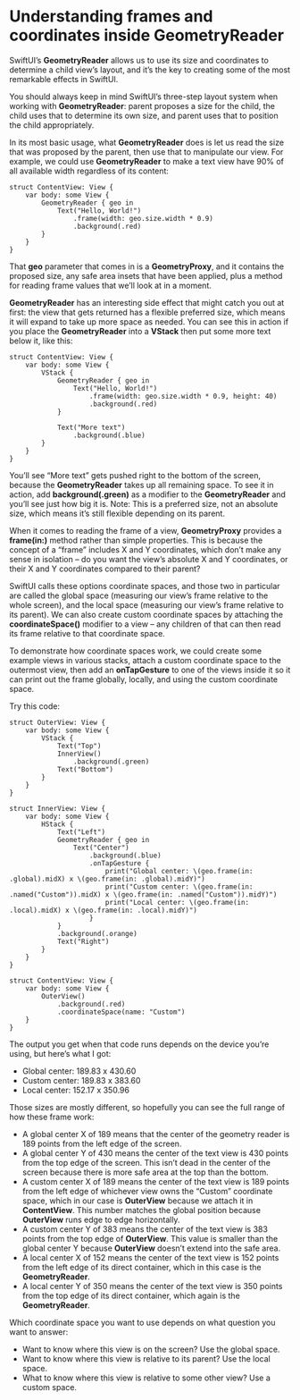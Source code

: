 # Understanding frames and coordinates inside GeometryReader

SwiftUI’s **GeometryReader** allows us to use its size and coordinates to determine a child view’s layout, and it’s the key to creating some of the most remarkable effects in SwiftUI.

You should always keep in mind SwiftUI’s three-step layout system when working with **GeometryReader**: parent proposes a size for the child, the child uses that to determine its own size, and parent uses that to position the child appropriately.

In its most basic usage, what **GeometryReader** does is let us read the size that was proposed by the parent, then use that to manipulate our view. For example, we could use **GeometryReader** to make a text view have 90% of all available width regardless of its content:
```
struct ContentView: View {
    var body: some View {
        GeometryReader { geo in
            Text("Hello, World!")
                .frame(width: geo.size.width * 0.9)
                .background(.red)
        }
    }
}
```
That **geo** parameter that comes in is a **GeometryProxy**, and it contains the proposed size, any safe area insets that have been applied, plus a method for reading frame values that we’ll look at in a moment.

**GeometryReader** has an interesting side effect that might catch you out at first: the view that gets returned has a flexible preferred size, which means it will expand to take up more space as needed. You can see this in action if you place the **GeometryReader** into a **VStack** then put some more text below it, like this:
```
struct ContentView: View {
    var body: some View {
        VStack {
            GeometryReader { geo in
                Text("Hello, World!")
                    .frame(width: geo.size.width * 0.9, height: 40)
                    .background(.red)
            }

            Text("More text")
                .background(.blue)
        }
    }
}
```
You’ll see “More text” gets pushed right to the bottom of the screen, because the **GeometryReader** takes up all remaining space. To see it in action, add **background(.green)** as a modifier to the **GeometryReader** and you’ll see just how big it is. Note: This is a preferred size, not an absolute size, which means it’s still flexible depending on its parent.

When it comes to reading the frame of a view, **GeometryProxy** provides a **frame(in:)** method rather than simple properties. This is because the concept of a “frame” includes X and Y coordinates, which don’t make any sense in isolation – do you want the view’s absolute X and Y coordinates, or their X and Y coordinates compared to their parent?

SwiftUI calls these options coordinate spaces, and those two in particular are called the global space (measuring our view’s frame relative to the whole screen), and the local space (measuring our view’s frame relative to its parent). We can also create custom coordinate spaces by attaching the **coordinateSpace()** modifier to a view – any children of that can then read its frame relative to that coordinate space.

To demonstrate how coordinate spaces work, we could create some example views in various stacks, attach a custom coordinate space to the outermost view, then add an **onTapGesture** to one of the views inside it so it can print out the frame globally, locally, and using the custom coordinate space.

Try this code:
```
struct OuterView: View {
    var body: some View {
        VStack {
            Text("Top")
            InnerView()
                .background(.green)
            Text("Bottom")
        }
    }
}

struct InnerView: View {
    var body: some View {
        HStack {
            Text("Left")
            GeometryReader { geo in
                Text("Center")
                    .background(.blue)
                    .onTapGesture {
                        print("Global center: \(geo.frame(in: .global).midX) x \(geo.frame(in: .global).midY)")
                        print("Custom center: \(geo.frame(in: .named("Custom")).midX) x \(geo.frame(in: .named("Custom")).midY)")
                        print("Local center: \(geo.frame(in: .local).midX) x \(geo.frame(in: .local).midY)")
                    }
            }
            .background(.orange)
            Text("Right")
        }
    }
}

struct ContentView: View {
    var body: some View {
        OuterView()
            .background(.red)
            .coordinateSpace(name: "Custom")
    }
}
```
The output you get when that code runs depends on the device you’re using, but here’s what I got:

- Global center: 189.83 x 430.60
- Custom center: 189.83 x 383.60
- Local center: 152.17 x 350.96

Those sizes are mostly different, so hopefully you can see the full range of how these frame work:

- A global center X of 189 means that the center of the geometry reader is 189 points from the left edge of the screen.
- A global center Y of 430 means the center of the text view is 430 points from the top edge of the screen. This isn’t dead in the center of the screen because there is more safe area at the top than the bottom.
- A custom center X of 189 means the center of the text view is 189 points from the left edge of whichever view owns the “Custom” coordinate space, which in our case is **OuterView** because we attach it in **ContentView**. This number matches the global position because **OuterView** runs edge to edge horizontally.
- A custom center Y of 383 means the center of the text view is 383 points from the top edge of **OuterView**. This value is smaller than the global center Y because **OuterView** doesn’t extend into the safe area.
- A local center X of 152 means the center of the text view is 152 points from the left edge of its direct container, which in this case is the **GeometryReader**.
- A local center Y of 350 means the center of the text view is 350 points from the top edge of its direct container, which again is the **GeometryReader**.

Which coordinate space you want to use depends on what question you want to answer:

- Want to know where this view is on the screen? Use the global space.
- Want to know where this view is relative to its parent? Use the local space.
- What to know where this view is relative to some other view? Use a custom space.